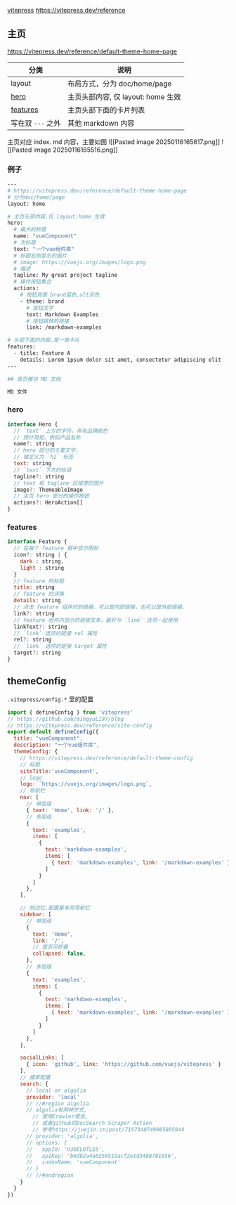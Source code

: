  [vitepress](https://juejin.cn/post/7362547962604437541?searchId=20250116152459C477D53F0033D50AF80C#heading-40)
 https://vitepress.dev/reference

## 主页
https://vitepress.dev/reference/default-theme-home-page

| 分类                     | 说明                        |
| ---------------------- | ------------------------- |
| layout                 | 布局方式，分为 doc/home/page     |
| [hero](#hero)          | 主页头部内容, 仅 layout: home 生效 |
| [features](##features) | 主页头部下面的卡片列表               |
| 写在双 `---` 之外           | 其他 markdown 内容            |

主页对应 index. md 内容，主要如图
![[Pasted image 20250116165617.png]]
![[Pasted image 20250116165516.png]]
### 例子
```sh
---
# https://vitepress.dev/reference/default-theme-home-page
# 分为doc/home/page
layout: home

# 主页头部内容,仅 layout:home 生效
hero:
  # 最大的标题
  name: "vueComponent"
  # 次标题
  text: "一个vue组件库"
  # 标题右侧显示的图片
  # image: https://vuejs.org/images/logo.png
  # 描述
  tagline: My great project tagline
  # 操作按钮集合
  actions:
    # 按钮背景 brand蓝色,alt灰色
    - theme: brand
      # 按钮文字
      text: Markdown Examples
      # 按钮跳转的链接
      link: /markdown-examples

# 头部下面的内容,是一串卡片
features:
  - title: Feature A
    details: Lorem ipsum dolor sit amet, consectetur adipiscing elit
---

## 首页模块 MD 文档

MD 文件
```
### hero
```js
interface Hero {
  // `text` 上方的字符，带有品牌颜色
  // 预计简短，例如产品名称
  name?: string
  // hero 部分的主要文字，
  // 被定义为 `h1` 标签
  text: string
  // `text` 下方的标语
  tagline?: string
  // text 和 tagline 区域旁的图片
  image?: ThemeableImage
  // 主页 hero 部分的操作按钮
  actions?: HeroAction[]
}

```
### features
```js
interface Feature {
  // 在每个 feature 框中显示图标
  icon?: string | {
  	dark : string,
  	light : string
  }
  // feature 的标题
  title: string
  // feature 的详情
  details: string
  // 点击 feature 组件时的链接，可以是内部链接，也可以是外部链接。
  link?: string
  // feature 组件内显示的链接文本，最好与 `link` 选项一起使用
  linkText?: string
  // `link` 选项的链接 rel 属性
  rel?: string
  // `link` 选项的链接 target 属性
  target?: string
}

```

## themeConfig
`.vitepress/config.*` 里的配置

```js
import { defineConfig } from 'vitepress'
// https://github.com/mingyuLi97/blog
// https://vitepress.dev/reference/site-config
export default defineConfig({
  title: "vueComponent",
  description: "一个vue组件库",
  themeConfig: {
    // https://vitepress.dev/reference/default-theme-config
    // 标题
    siteTitle:'vueComponent',
    // logo
    logo: `https://vuejs.org/images/logo.png`,
    // 导航栏
    nav: [
      // 单层级
      { text: 'Home', link: '/' },
      // 多层级
      {
        text: 'examples',
        items: [
          {
            text: 'markdown-examples',
            items: [
              { text: 'markdown-examples', link: '/markdown-examples' },
            ]
          }
        ]
      },
    ],

    // 侧边栏,配置基本同导航栏
    sidebar: [
      // 单层级
      {
        text: 'Home',
        link: '/',
        // 是否可折叠
        collapsed: false,
      },
      // 多层级
      {
        text: 'examples',
        items: [
          {
            text: 'markdown-examples',
            items: [
              { text: 'markdown-examples', link: '/markdown-examples' },
            ]
          }
        ]
      },
    ],

    socialLinks: [
      { icon: 'github', link: 'https://github.com/vuejs/vitepress' }
    ],
    // 搜索配置
    search: {
      // local or algolia
      provider: 'local'
      // //#region algolia
      // algolia有两种方式,
      	// 使用Crawler爬虫,
      	// 或者github的DocSearch Scraper Action
      	// 参考https://juejin.cn/post/7157340749065895944
      // provider: 'algolia',
      // options: {
      //   appId: 'U30ELOTLE6',
      //   apiKey: 'b6db2a4a0256519acf2e1d3408781856',
      //   indexName: 'vueComponent'
      // }
      // //#endregion
    }
  }
})

```


